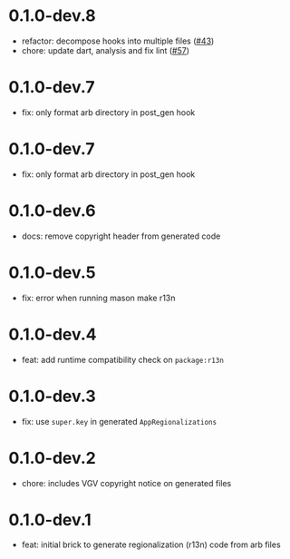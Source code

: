 # 0.1.0-dev.8

- refactor: decompose hooks into multiple files ([#43](https://github.com/VeryGoodOpenSource/r13n/pull/43))
- chore: update dart, analysis and fix lint ([#57](https://github.com/VeryGoodOpenSource/r13n/pull/57))

# 0.1.0-dev.7

- fix: only format arb directory in post_gen hook

# 0.1.0-dev.7

- fix: only format arb directory in post_gen hook

# 0.1.0-dev.6

- docs: remove copyright header from generated code

# 0.1.0-dev.5

- fix: error when running mason make r13n

# 0.1.0-dev.4

- feat: add runtime compatibility check on `package:r13n`

# 0.1.0-dev.3

- fix: use `super.key` in generated `AppRegionalizations`

# 0.1.0-dev.2

- chore: includes VGV copyright notice on generated files

# 0.1.0-dev.1

- feat: initial brick to generate regionalization (r13n) code from arb files
